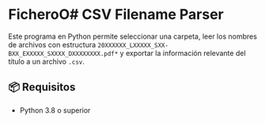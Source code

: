 # FicheroO# CSV Filename Parser

Este programa en Python permite seleccionar una carpeta, leer los nombres de archivos con estructura `20XXXXXX_LXXXXX_SXX-BXX_EXXXXX_SXXXX_DXXXXXXXX.pdf*` y exportar la información relevante del título a un archivo `.csv`.

## 📦 Requisitos

- Python 3.8 o superior
